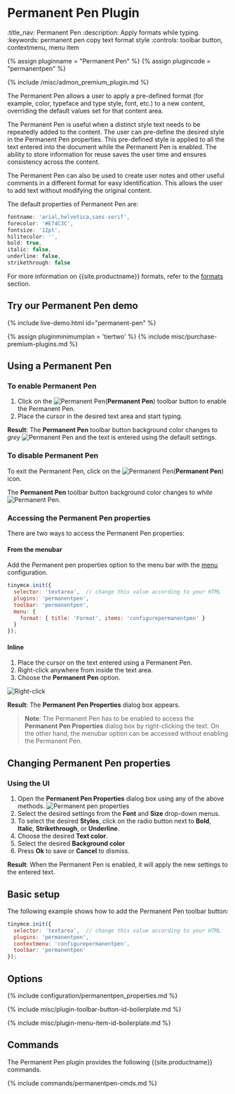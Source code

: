 # Permanent Pen Plugin
:title_nav: Permanent Pen
:description: Apply formats while typing.
:keywords: permanent pen copy text format style
:controls: toolbar button, contextmenu, menu item

{% assign pluginname = "Permanent Pen" %}
{% assign plugincode = "permanentpen" %}

{% include /misc/admon_premium_plugin.md %}

The Permanent Pen allows a user to apply a pre-defined format (for example, color, typeface and type style, font, etc.) to a new content, overriding the default values set for that content area.

The Permanent Pen is useful when a distinct style text needs to be repeatedly added to the content. The user can pre-define the desired style in the Permanent Pen properties. This pre-defined style is applied to all the text entered into the document while the Permanent Pen is enabled. The ability to store information for reuse saves the user time and ensures consistency across the content.

The Permanent Pen can also be used to create user notes and other useful comments in a different format for easy identification. This allows the user to add text without modifying the original content.

The default properties of Permanent Pen are:

```js
fontname: 'arial,helvetica,sans-serif',
forecolor: '#E74C3C',
fontsize: '12pt',
hilitecolor: '',
bold: true,
italic: false,
underline: false,
strikethrough: false
```

For more information on {{site.productname}} formats, refer to the [formats]({{site.baseurl}}/content/content-formatting/#formats) section.

## Try our Permanent Pen demo

{% include live-demo.html id="permanent-pen" %}

{% assign pluginminimumplan = 'tiertwo' %}
{% include misc/purchase-premium-plugins.md %}

## Using a Permanent Pen

### To enable Permanent Pen

1. Click on the ![Permanent Pen]({{site.baseurl}}/images/icons/permanent-pen.svg)(**Permanent Pen**) toolbar button to enable the Permanent Pen.
2. Place the cursor in the desired text area and start typing.

**Result**:
The **Permanent Pen** toolbar button background color changes to _grey_ ![Permanent Pen]({{site.baseurl}}/images/icons/permanent-pen.svg) and the text is entered using the default settings.

### To disable Permanent Pen

To exit the Permanent Pen, click on the ![Permanent Pen]({{site.baseurl}}/images/icons/permanent-pen.svg)(**Permanent Pen**) icon.

The **Permanent Pen** toolbar button background color changes to _white_ ![Permanent Pen]({{site.baseurl}}/images/icons/permanent-pen.svg).

### Accessing the Permanent Pen properties

There are two ways to access the Permanent Pen properties:

#### From the menubar

Add the Permanent pen properties option to the menu bar with the [menu]({{site.baseurl}}/interface/menus/menus-configuration-options/#menu) configuration.

```js
tinymce.init({
  selector: 'textarea',  // change this value according to your HTML
  plugins: 'permanentpen',
  toolbar: 'permanentpen',
  menu: {
    format: { title: 'Format', items: 'configurepermanentpen' }
  }
});
```

#### Inline

1. Place the cursor on the text entered using a Permanent Pen.
2. Right-click anywhere from inside the text area.
3. Choose the **Permanent Pen** option.

![Right-click]({{site.baseurl}}/images/right-click.png)

**Result**:
The **Permanent Pen Properties** dialog box appears.

> **Note**: The Permanent Pen has to be enabled to access the **Permanent Pen Properties** dialog box by right-clicking the text. On the other hand, the menubar option can be accessed without enabling the Permanent Pen.

## Changing Permanent Pen properties

### Using the UI

1. Open the **Permanent Pen Properties** dialog box using any of the above methods.
![Permanent pen properties]({{site.baseurl}}/images/ppprop.png)
2. Select the desired settings from the **Font** and **Size** drop-down menus.
3. To select the desired **Styles**, click on the radio button next to **Bold**, **Italic**, **Strikethrough**, or **Underline**.
4. Choose the desired **Text color**.
5. Select the desired **Background color**
6. Press **Ok** to save or **Cancel** to dismiss.

**Result**:
When the Permanent Pen is enabled, it will apply the new settings to the entered text.

## Basic setup

The following example shows how to add the Permanent Pen toolbar button:

```js
tinymce.init({
  selector: 'textarea',  // change this value according to your HTML
  plugins: 'permanentpen',
  contextmenu: 'configurepermanentpen',
  toolbar: 'permanentpen'
});
```

## Options

{% include configuration/permanentpen_properties.md %}

{% include misc/plugin-toolbar-button-id-boilerplate.md %}

{% include misc/plugin-menu-item-id-boilerplate.md %}

## Commands

The Permanent Pen plugin provides the following {{site.productname}} commands.

{% include commands/permanentpen-cmds.md %}
